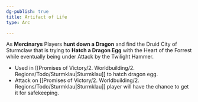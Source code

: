 ```yaml
---
dg-publish: true
title: Artifact of Life
type: Arc

---
```






As **Mercinarys** Players **hunt down a Dragon** and find the Druid City of Sturmclaw that is trying to **Hatch a Dragon Egg** with the Heart of the Forrest while eventually being under Attack by the Twilight Hammer.

- Used in [[Promises of Victory/2. Worldbuilding/2. Regions/Todo/Sturmklau\|Sturmklau]] to hatch dragon egg.
- Attack on [[Promises of Victory/2. Worldbuilding/2. Regions/Todo/Sturmklau\|Sturmklau]] player will have the chance to get it for safekeeping.
